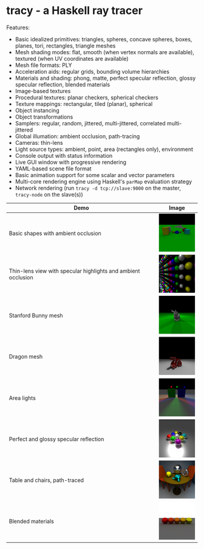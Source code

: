 
tracy - a Haskell ray tracer
============================

Features:

 * Basic idealized primitives: triangles, spheres, concave spheres,
   boxes, planes, tori, rectangles, triangle meshes
 * Mesh shading modes: flat, smooth (when vertex normals are available),
   textured (when UV coordinates are available)
 * Mesh file formats: PLY
 * Acceleration aids: regular grids, bounding volume hierarchies
 * Materials and shading: phong, matte, perfect specular reflection,
   glossy specular reflection, blended materials
 * Image-based textures
 * Procedural textures: planar checkers, spherical checkers
 * Texture mappings: rectangular, tiled (planar), spherical
 * Object instancing
 * Object transformations
 * Samplers: regular, random, jittered, multi-jittered, correlated
   multi-jittered
 * Global illumation: ambient occlusion, path-tracing
 * Cameras: thin-lens
 * Light source types: ambient, point, area (rectangles only),
   environment
 * Console output with status information
 * Live GUI window with progressive rendering
 * YAML-based scene file format
 * Basic animation support for some scalar and vector parameters
 * Multi-core rendering engine using Haskell's `parMap` evaluation
   strategy
 * Network rendering (run `tracy -d tcp://slave:9000` on the master,
   `tracy-node` on the slave(s))

| Demo | Image |
|------|-------|
| Basic shapes with ambient occlusion | <a href="demos/demo1.png"><img src="/demos/demo.png" width="100" height="100"/></a> |
| Thin-lens view with specular highlights and ambient occlusion | <a href="demos/demo2.png"><img src="/demos/demo2.png" width="100" height="100"/></a> |
| Stanford Bunny mesh | <a href="demos/demo3.png"><img src="/demos/demo3.png" width="100" height="100"/></a> |
| Dragon mesh | <a href="demos/demo4.png"><img src="/demos/demo4.png" width="100" height="100"/></a> |
| Area lights | <a href="demos/demo5.png"><img src="/demos/demo5.png" width="100" height="100"/></a> |
| Perfect and glossy specular reflection | <a href="demos/demo6.png"><img src="/demos/demo6.png" width="100" height="100"/></a> |
| Table and chairs, path-traced | <a href="demos/demo8.png"><img src="/demos/demo8.png" width="100" height="100"/></a> |
| Blended materials | <a href="demos/demo9.png"><img src="/demos/demo9.png" width="100" height="100"/></a> |
